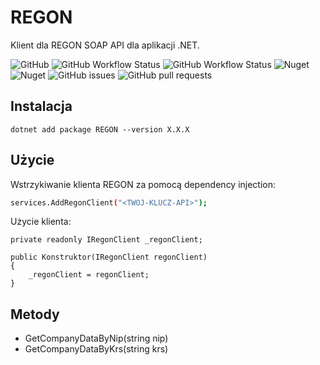  # REGON

 Klient dla REGON SOAP API dla aplikacji .NET. 
 
![GitHub](https://img.shields.io/github/license/jarmatys/REGON) ![GitHub Workflow Status](https://img.shields.io/github/actions/workflow/status/jarmatys/REGON/continuous-integration.yml?branch=master) ![GitHub Workflow Status](https://img.shields.io/github/actions/workflow/status/jarmatys/REGON/release.yml?label=release) ![Nuget](https://img.shields.io/nuget/v/REGON?label=version) ![Nuget](https://img.shields.io/nuget/dt/REGON) ![GitHub issues](https://img.shields.io/github/issues/jarmatys/REGON) ![GitHub pull requests](https://img.shields.io/github/issues-pr/jarmatys/REGON) 


## Instalacja
```
dotnet add package REGON --version X.X.X
```

## Użycie

Wstrzykiwanie klienta REGON za pomocą dependency injection:

```bash
services.AddRegonClient("<TWOJ-KLUCZ-API>");
```

Użycie klienta:
```
private readonly IRegonClient _regonClient;

public Konstruktor(IRegonClient regonClient)
{
    _regonClient = regonClient;
}
```

## Metody
- GetCompanyDataByNip(string nip)
- GetCompanyDataByKrs(string krs)
